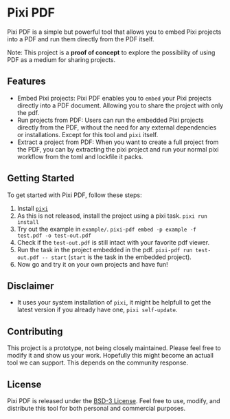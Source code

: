 # Pixi PDF

Pixi PDF is a simple but powerful tool that allows you to embed Pixi projects into a PDF and run them directly from the PDF itself. 

Note: This project is a **proof of concept** to explore the possibility of using PDF as a medium for sharing projects.

## Features

- Embed Pixi projects: Pixi PDF enables you to `embed` your Pixi projects directly into a PDF document. Allowing you to share the project with only the pdf.
- Run projects from PDF: Users can run the embedded Pixi projects directly from the PDF, without the need for any external dependencies or installations. Except for this tool and `pixi` itself.
- Extract a project from PDF: When you want to create a full project from the PDF, you can by extracting the pixi project and run your normal pixi workflow from the toml and lockfile it packs.

## Getting Started

To get started with Pixi PDF, follow these steps:

1. Install [`pixi`](https://pixi.sh)
2. As this is not released, install the project using a pixi task. `pixi run install`
3. Try out the example in `example/`. `pixi-pdf embed -p example -f test.pdf -o test-out.pdf`
4. Check if the `test-out.pdf` is still intact with your favorite pdf viewer.
5. Run the task in the project embedded in the pdf. `pixi-pdf run test-out.pdf -- start` (`start` is the task in the embedded project).
6. Now go and try it on your own projects and have fun!

## Disclaimer

- It uses your system installation of `pixi`, it might be helpfull to get the latest version if you already have one, `pixi self-update`.


## Contributing

This project is a prototype, not being closely maintained. Please feel free to modify it and show us your work. Hopefully this might become an actuall tool we can support. This depends on the community response.

## License

Pixi PDF is released under the [BSD-3 License](./LICENSE). Feel free to use, modify, and distribute this tool for both personal and commercial purposes.
